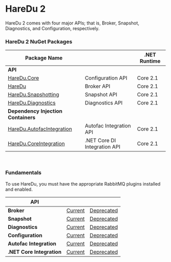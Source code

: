 # HareDu 2

HareDu 2 comes with four major APIs; that is, Broker, Snapshot, Diagnostics, and Configuration, respectively.

### HareDu 2 NuGet Packages

| Package Name |  | .NET Runtime |
|---| --- | --- |
| **API** |  |  |
| [HareDu.Core](https://www.nuget.org/packages/HareDu.Core/) | Configuration API | Core 2.1 |
| [HareDu](https://www.nuget.org/packages/HareDu/) | Broker API | Core 2.1 |
| [HareDu.Snapshotting](https://www.nuget.org/packages/HareDu.Snapshotting/) | Snapshot API | Core 2.1 |
| [HareDu.Diagnostics](https://www.nuget.org/packages/HareDu.Diagnostics/) | Diagnostics API | Core 2.1 |
| **Dependency Injection Containers** | | |
| [HareDu.AutofacIntegration](https://www.nuget.org/packages/HareDu.AutofacIntegration/) | Autofac Integration API | Core 2.1 |
| [HareDu.CoreIntegration](https://www.nuget.org/packages/HareDu.CoreIntegration/) | .NET Core DI Integration API| Core 2.1 |

<br>

### Fundamentals
To use HareDu, you must have the appropriate RabbitMQ plugins installed and enabled.

| API |  |  |
| --- | --- | --- |
| **Broker** | [Current](https://github.com/ahives/HareDu2/blob/master/docs/broker-api.md) | [Deprecated](https://github.com/ahives/HareDu2/blob/master/docs/deprecated/broker-api.md) |
| **Snapshot** | [Current](https://github.com/ahives/HareDu2/blob/master/docs/snapshot-api.md) | [Deprecated](https://github.com/ahives/HareDu2/blob/master/docs/deprecated/snapshot-api.md) |
| **Diagnostics** | [Current](https://github.com/ahives/HareDu2/blob/master/docs/diagnostics-api.md) | [Deprecated](https://github.com/ahives/HareDu2/blob/master/docs/deprecated/diagnostics-api.md) |
| **Configuration** | [Current](https://github.com/ahives/HareDu2/blob/master/docs/configuration.md) | [Deprecated](https://github.com/ahives/HareDu2/blob/master/docs/deprecated/configuration.md) |
| **Autofac Integration** | [Current](https://github.com/ahives/HareDu2/blob/master/docs/autofac-integration.md) | [Deprecated](https://github.com/ahives/HareDu2/blob/master/docs/deprecated/autofac-integration.md) |
| **.NET Core Integration** | [Current](https://github.com/ahives/HareDu2/blob/master/docs/core-integration.md) | [Deprecated](https://github.com/ahives/HareDu2/blob/master/docs/deprecated/core-integration.md) |
